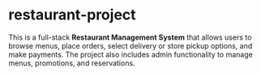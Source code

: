 # restaurant-project
 This is a full-stack **Restaurant Management System** that allows users to browse menus, place orders, select delivery or store pickup options, and make payments. The project also includes admin functionality to manage menus, promotions, and reservations.
